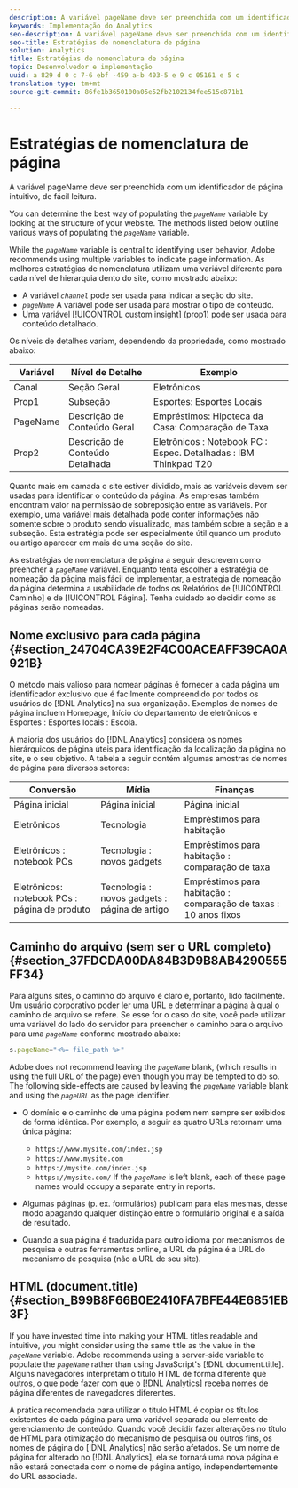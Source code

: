 ```yaml
---
description: A variável pageName deve ser preenchida com um identificador de página intuitivo, de fácil leitura.
keywords: Implementação do Analytics
seo-description: A variável pageName deve ser preenchida com um identificador de página intuitivo, de fácil leitura.
seo-title: Estratégias de nomenclatura de página
solution: Analytics
title: Estratégias de nomenclatura de página
topic: Desenvolvedor e implementação
uuid: a 829 d 0 c 7-6 ebf -459 a-b 403-5 e 9 c 05161 e 5 c
translation-type: tm+mt
source-git-commit: 86fe1b3650100a05e52fb2102134fee515c871b1

---
```



# Estratégias de nomenclatura de página

A variável pageName deve ser preenchida com um identificador de página intuitivo, de fácil leitura.

You can determine the best way of populating the *`pageName`* variable by looking at the structure of your website. The methods listed below outline various ways of populating the *`pageName`* variable.

While the *`pageName`* variable is central to identifying user behavior, Adobe recommends using multiple variables to indicate page information. As melhores estratégias de nomenclatura utilizam uma variável diferente para cada nível de hierarquia dento do site, como mostrado abaixo:

* A variável *`channel`* pode ser usada para indicar a seção do site.
* *`pageName`* A variável pode ser usada para mostrar o tipo de conteúdo.
* Uma variável [!UICONTROL custom insight] (prop1) pode ser usada para conteúdo detalhado.

Os níveis de detalhes variam, dependendo da propriedade, como mostrado abaixo:

| Variável | Nível de Detalhe | Exemplo |
|---|---|---|
| Canal | Seção Geral | Eletrônicos |
| Prop1 | Subseção | Esportes: Esportes Locais |
| PageName | Descrição de Conteúdo Geral | Empréstimos: Hipoteca da Casa: Comparação de Taxa |
| Prop2 | Descrição de Conteúdo Detalhada | Eletrônicos : Notebook PC : Espec. Detalhadas : IBM Thinkpad T20 |

Quanto mais em camada o site estiver dividido, mais as variáveis devem ser usadas para identificar o conteúdo da página. As empresas também encontram valor na permissão de sobreposição entre as variáveis. Por exemplo, uma variável mais detalhada pode conter informações não somente sobre o produto sendo visualizado, mas também sobre a seção e a subseção. Esta estratégia pode ser especialmente útil quando um produto ou artigo aparecer em mais de uma seção do site.

As estratégias de nomenclatura de página a seguir descrevem como preencher a *`pageName`* variável. Enquanto tenta escolher a estratégia de nomeação da página mais fácil de implementar, a estratégia de nomeação da página determina a usabilidade de todos os Relatórios de [!UICONTROL Caminho] e de [!UICONTROL Página]. Tenha cuidado ao decidir como as páginas serão nomeadas.

## Nome exclusivo para cada página {#section_24704CA39E2F4C00ACEAFF39CA0A921B}

O método mais valioso para nomear páginas é fornecer a cada página um identificador exclusivo que é facilmente compreendido por todos os usuários do [!DNL Analytics] na sua organização. Exemplos de nomes de página incluem Homepage, Início do departamento de eletrônicos e Esportes : Esportes locais : Escola.

A maioria dos usuários do [!DNL Analytics] considera os nomes hierárquicos de página úteis para identificação da localização da página no site, e o seu objetivo. A tabela a seguir contém algumas amostras de nomes de página para diversos setores:

| Conversão | Mídia | Finanças |
|---|---|---|
| Página inicial | Página inicial | Página inicial |
| Eletrônicos | Tecnologia | Empréstimos para habitação |
| Eletrônicos : notebook PCs | Tecnologia : novos gadgets | Empréstimos para habitação : comparação de taxa |
| Eletrônicos: notebook PCs : página de produto | Tecnologia : novos gadgets : página de artigo | Empréstimos para habitação : comparação de taxas : 10 anos fixos |

## Caminho do arquivo (sem ser o URL completo) {#section_37FDCDA00DA84B3D9B8AB4290555FF34}

Para alguns sites, o caminho do arquivo é claro e, portanto, lido facilmente. Um usuário corporativo poder ler uma URL e determinar a página à qual o caminho de arquivo se refere. Se esse for o caso do site, você pode utilizar uma variável do lado do servidor para preencher o caminho para o arquivo para uma *`pageName`* conforme mostrado abaixo:

```js
s.pageName="<%= file_path %>"
```

Adobe does not recommend leaving the *`pageName`* blank, (which results in using the full URL of the page) even though you may be tempted to do so. The following side-effects are caused by leaving the *`pageName`* variable blank and using the *`pageURL`* as the page identifier.

* O domínio e o caminho de uma página podem nem sempre ser exibidos de forma idêntica. Por exemplo, a seguir as quatro URLs retornam uma única página:

   * `https://www.mysite.com/index.jsp`
   * `https://www.mysite.com`
   * `https://mysite.com/index.jsp`
   * `https://mysite.com/`
   If the *`pageName`* is left blank, each of these page names would occupy a separate entry in reports.

* Algumas páginas (p. ex. formulários) publicam para elas mesmas, desse modo apagando qualquer distinção entre o formulário original e a saída de resultado.
* Quando a sua página é traduzida para outro idioma por mecanismos de pesquisa e outras ferramentas online, a URL da página é a URL do mecanismo de pesquisa (não a URL de seu site).

## HTML (document.title) {#section_B99B8F66B0E2410FA7BFE44E6851EB3F}

If you have invested time into making your HTML titles readable and intuitive, you might consider using the same title as the value in the *`pageName`* variable. Adobe recommends using a server-side variable to populate the *`pageName`* rather than using JavaScript's [!DNL document.title]. Alguns navegadores interpretam o título HTML de forma diferente que outros, o que pode fazer com que o [!DNL Analytics] receba nomes de página diferentes de navegadores diferentes.

A prática recomendada para utilizar o título HTML é copiar os títulos existentes de cada página para uma variável separada ou elemento de gerenciamento de conteúdo. Quando você decidir fazer alterações no título de HTML para otimização do mecanismo de pesquisa ou outros fins, os nomes de página do [!DNL Analytics] não serão afetados. Se um nome de página for alterado no [!DNL Analytics], ela se tornará uma nova página e não estará conectada com o nome de página antigo, independentemente do URL associada.
